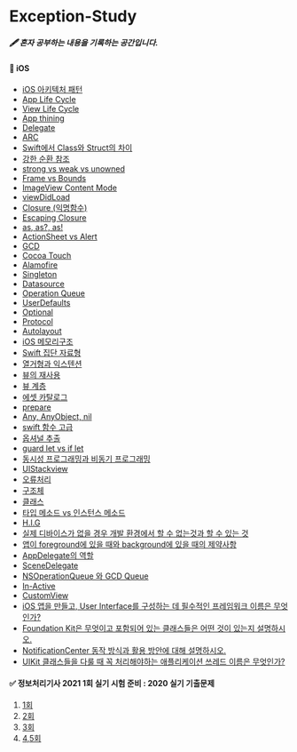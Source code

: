 # Exception-Study

##### 🖋️ 혼자 공부하는 내용을 기록하는 공간입니다. 

#### **🚀**  iOS 

[iOS 아키텍처 패턴]: https://github.com/b1ctory/Exception-Study/blob/master/iOS/iOS%20%EC%95%84%ED%82%A4%ED%85%8D%EC%B2%98%20%ED%8C%A8%ED%84%B4.md
[App Life Cycle]: https://github.com/b1ctory/Exception-Study/blob/master/iOS/App%20Life%20Cycle.md
[ View Life Cycle ]: https://github.com/b1ctory/Exception-Study/blob/master/iOS/View%20Life%20Cycle.md
[ Delegate ]: https://github.com/b1ctory/Exception-Study/blob/master/iOS/Delegate.md
[ ARC ]: https://github.com/b1ctory/Exception-Study/blob/master/iOS/ARC.md
[ Swift에서 Class와 Struct의 차이]: https://github.com/b1ctory/Exception-Study/blob/master/iOS/Swift%EC%97%90%EC%84%9C%20Class%EC%99%80%20Struct%EC%9D%98%20%EC%B0%A8%EC%9D%B4.md
[ 강한 순환 참조 ]: https://github.com/b1ctory/Exception-Study/blob/master/iOS/%EA%B0%95%ED%95%9C%20%EC%88%9C%ED%99%98%20%EC%B0%B8%EC%A1%B0.md
[strong vs weak vs unowned]: https://github.com/b1ctory/Exception-Study/blob/master/iOS/weak%20vs%20unowned.md
[ Frame vs Bounds ]: https://github.com/b1ctory/Exception-Study/blob/master/iOS/Frame%20vs%20Bounds.md
[ImageView Content Mode]: https://github.com/b1ctory/Exception-Study/blob/master/iOS/Imageview%20Content%20Mode.md
[viewDidLoad]: https://github.com/b1ctory/Exception-Study/blob/master/iOS/viewDidLoad%20%ED%95%A8%EC%88%98%EB%9E%80%3F.md
[Closure (익명함수)]: https://github.com/b1ctory/Exception-Study/blob/master/iOS/Closure.md
[Escaping Closure]: https://github.com/b1ctory/Exception-Study/blob/master/iOS/Escaping%20Closure%EC%9D%98%20%EA%B0%9C%EB%85%90.md

[ as, as?, as! ]: https://github.com/b1ctory/Exception-Study/blob/master/iOS/%ED%83%80%EC%9E%85%20%EC%BA%90%EC%8A%A4%ED%8C%85%EC%9D%84%20%ED%95%A0%20%EB%95%8C%20%EC%82%AC%EC%9A%A9%ED%95%98%EB%8A%94%20%ED%82%A4%EC%9B%8C%EB%93%9C%EC%9D%B8%20as%2C%20as%3F%2C%20as!%20%EC%9D%98%20%EC%B0%A8%EC%9D%B4%20%20-%20.md
[ActionSheet vs Alert]: https://github.com/b1ctory/Exception-Study/blob/master/iOS/%EC%96%BC%EB%9F%BF%EA%B3%BC%20%EC%95%A1%EC%85%98%EC%8B%9C%ED%8A%B8%EB%8A%94%20%EC%96%B8%EC%A0%9C%20%EC%82%AC%EC%9A%A9%ED%95%A0%EA%B9%8C%3F.md

[App thining]: https://github.com/b1ctory/Exception-Study/blob/master/iOS/App%20thining.md
[GCD]: https://github.com/b1ctory/Exception-Study/blob/master/iOS/GCD.md

[ Cocoa Touch ]: https://github.com/b1ctory/Exception-Study/blob/master/iOS/Cocoa%20Touch.md
[ Alamofire ]: https://github.com/b1ctory/Exception-Study/blob/master/iOS/Alamofire.md
[Singleton]: https://github.com/b1ctory/Exception-Study/blob/master/iOS/Singleton.md
[Datasource]: https://github.com/b1ctory/Exception-Study/blob/master/iOS/Datasource.md
[Operation Queue]: https://github.com/b1ctory/Exception-Study/blob/master/iOS/Operation%20Queue.md
[UserDefaults]: https://github.com/b1ctory/Exception-Study/blob/master/iOS/UserDefaults.md

[Optional]: https://github.com/b1ctory/Exception-Study/blob/master/iOS/Optional.md

[Protocol]: https://github.com/b1ctory/Exception-Study/blob/master/iOS/Protocol.md

[Autolayout]: https://github.com/b1ctory/Exception-Study/blob/master/iOS/Autolayout.md

[iOS 메모리구조]: https://github.com/b1ctory/Exception-Study/blob/master/iOS/iOS%20%EB%A9%94%EB%AA%A8%EB%A6%AC%EA%B5%AC%EC%A1%B0.md
[Swift 집단 자료형]: https://github.com/b1ctory/Exception-Study/blob/master/iOS/Swift%20%EC%A7%91%EB%8B%A8%20%EC%9E%90%EB%A3%8C%ED%98%95.md

[열거형과 익스텐션]: https://github.com/b1ctory/Exception-Study/blob/master/iOS/%EC%97%B4%EA%B1%B0%ED%98%95%EA%B3%BC%20%EC%9D%B5%EC%8A%A4%ED%85%90%EC%85%98.md
[뷰의 재사용]: https://github.com/b1ctory/Exception-Study/blob/master/iOS/%EB%B7%B0%EC%9D%98%20%EC%9E%AC%EC%82%AC%EC%9A%A9.md
[뷰 계층]: https://github.com/b1ctory/Exception-Study/blob/master/iOS/View%20Hirerachy.md
[에셋 카탈로그]: https://github.com/b1ctory/Exception-Study/blob/master/iOS/%EC%97%90%EC%85%8B%20%EC%B9%B4%ED%83%88%EB%A1%9C%EA%B7%B8.md
[prepare]: https://github.com/b1ctory/Exception-Study/blob/master/iOS/prepare.md

[Any, AnyObject, nil]: https://github.com/b1ctory/Exception-Study/blob/master/iOS/Any%2C%20AnyObject%2C%20nil.md
[swift 함수 고급]: https://github.com/b1ctory/Exception-Study/blob/master/iOS/Swift%20%ED%95%A8%EC%88%98%20%EA%B3%A0%EA%B8%89.md
[옵셔널 추출]: https://github.com/b1ctory/Exception-Study/blob/master/iOS/%EC%98%B5%EC%85%94%EB%84%90%20%EC%B6%94%EC%B6%9C.md
[guard let vs if let]: https://github.com/b1ctory/Exception-Study/blob/master/iOS/guard%20let%20vs%20if%20let.md

[동시성 프로그래밍과 비동기 프로그래밍]: https://github.com/b1ctory/Exception-Study/blob/master/iOS/%EB%8F%99%EC%8B%9C%EC%84%B1%20%ED%94%84%EB%A1%9C%EA%B7%B8%EB%9E%98%EB%B0%8D%EA%B3%BC%20%EB%B9%84%EB%8F%99%EA%B8%B0%20%ED%94%84%EB%A1%9C%EA%B7%B8%EB%9E%98%EB%B0%8D.md
[UIStackview]: https://github.com/b1ctory/Exception-Study/blob/master/iOS/UIStakckView.md
[오류처리]: https://github.com/b1ctory/Exception-Study/blob/master/iOS/%EC%98%A4%EB%A5%98%20%EC%B2%98%EB%A6%AC.md
[ 구조체 ]: https://github.com/b1ctory/Exception-Study/blob/master/iOS/%EA%B5%AC%EC%A1%B0%EC%B2%B4.md
[클래스]: https://github.com/b1ctory/Exception-Study/blob/master/iOS/%ED%81%B4%EB%9E%98%EC%8A%A4.md
[타입 메소드 vs 인스턴스 메소드]:  https://github.com/b1ctory/Exception-Study/blob/master/iOS/%ED%83%80%EC%9E%85%20%EB%A9%94%EC%86%8C%EB%93%9C%20vs%20%EC%9D%B8%EC%8A%A4%ED%84%B4%EC%8A%A4%20%EB%A9%94%EC%86%8C%EB%93%9C.md
[H.I.G]: https://github.com/b1ctory/Exception-Study/blob/master/iOS/H.I.G.md

[실제 디바이스가 없을 경우 개발 환경에서 할 수 없는것과 할 수 있는 것]:https://github.com/b1ctory/Exception-Study/blob/master/iOS/%EC%8B%A4%EC%A0%9C%20%EB%94%94%EB%B0%94%EC%9D%B4%EC%8A%A4%EA%B0%80%20%EC%97%86%EC%9D%84%20%EA%B2%BD%EC%9A%B0%20%EA%B0%9C%EB%B0%9C%20%ED%99%98%EA%B2%BD%EC%97%90%EC%84%9C%20%ED%95%A0%20%EC%88%98%20%EC%97%86%EB%8A%94%EA%B2%83%EA%B3%BC%20%ED%95%A0%20%EC%88%98%20%EC%9E%88%EB%8A%94%20%EA%B2%83%20%20.md
[앱이 foreground에 있을 때와 background에 있을 때의 제약사항]: https://github.com/b1ctory/Exception-Study/blob/master/iOS/%EC%95%B1%EC%9D%B4%20foreground%EC%97%90%20%EC%9E%88%EC%9D%84%20%EB%95%8C%EC%99%80%20background%EC%97%90%20%EC%9E%88%EC%9D%84%20%EB%95%8C%EC%9D%98%20%EC%A0%9C%EC%95%BD%EC%82%AC%ED%95%AD.md
[AppDelegate의 역할]: https://github.com/b1ctory/Exception-Study/blob/master/iOS/AppDelegate.swift%20%EC%9D%98%20%EC%97%AD%ED%95%A0.md
[SceneDelegate]: https://github.com/b1ctory/Exception-Study/blob/master/iOS/SceneDelegae%EB%9E%80%3F.md

[NSOperationQueue 와 GCD Queue]:https://github.com/b1ctory/Exception-Study/blob/master/iOS/NSOperationQueue%20%EC%99%80%20GCD%20Queue.md
[In-Active]: https://github.com/b1ctory/Exception-Study/blob/master/iOS/%EC%95%B1%EC%9D%B4%20In-Active%20%EC%83%81%ED%83%9C%EA%B0%80%20%EB%90%98%EB%8A%94%20%EC%8B%9C%EB%82%98%EB%A6%AC%EC%98%A4.md
[CustomView]: https://github.com/b1ctory/Exception-Study/blob/master/iOS/Custom%20View.md
[iOS 앱을 만들고, User Interface를 구성하는 데 필수적인 프레임워크 이름은 무엇인가?]: https://github.com/b1ctory/Exception-Study/blob/master/iOS/iOS%20%EC%95%B1%EC%9D%84%20%EB%A7%8C%EB%93%A4%EA%B3%A0%2C%20User%20Interface%EB%A5%BC%20%EA%B5%AC%EC%84%B1%ED%95%98%EB%8A%94%20%EB%8D%B0%20%ED%95%84%EC%88%98%EC%A0%81%EC%9D%B8%20%ED%94%84%EB%A0%88%EC%9E%84%EC%9B%8C%ED%81%AC%20%EC%9D%B4%EB%A6%84%EC%9D%80%20%EB%AC%B4%EC%97%87%EC%9D%B8%EA%B0%80%3F.md
[Foundation Kit은 무엇이고 포함되어 있는 클래스들은 어떤 것이 있는지 설명하시오.]: https://github.com/b1ctory/Exception-Study/blob/master/iOS/Foundation%20Kit%EC%9D%80%20%EB%AC%B4%EC%97%87%EC%9D%B4%EA%B3%A0%20%ED%8F%AC%ED%95%A8%EB%90%98%EC%96%B4%20%EC%9E%88%EB%8A%94%20%ED%81%B4%EB%9E%98%EC%8A%A4%EB%93%A4%EC%9D%80%20%EC%96%B4%EB%96%A4%20%EA%B2%83%EC%9D%B4%20%EC%9E%88%EB%8A%94%EC%A7%80%20%EC%84%A4%EB%AA%85%ED%95%98%EC%8B%9C%EC%98%A4..md

[NotificationCenter 동작 방식과 활용 방안에 대해 설명하시오.]: https://github.com/b1ctory/Exception-Study/blob/master/iOS/NotificationCenter%20%EB%8F%99%EC%9E%91%20%EB%B0%A9%EC%8B%9D%EA%B3%BC%20%ED%99%9C%EC%9A%A9%20%EB%B0%A9%EC%95%88%EC%97%90%20%EB%8C%80%ED%95%B4%20%EC%84%A4%EB%AA%85%ED%95%98%EC%8B%9C%EC%98%A4..md
[UIKit 클래스들을 다룰 때 꼭 처리해야하는 애플리케이션 쓰레드 이름은 무엇인가?]: https://github.com/b1ctory/Exception-Study/blob/master/iOS/UIKit%20%ED%81%B4%EB%9E%98%EC%8A%A4%EB%93%A4%EC%9D%84%20%EB%8B%A4%EB%A3%B0%20%EB%95%8C%20%EA%BC%AD%20%EC%B2%98%EB%A6%AC%ED%95%B4%EC%95%BC%ED%95%98%EB%8A%94%20%EC%95%A0%ED%94%8C%EB%A6%AC%EC%BC%80%EC%9D%B4%EC%85%98%20%EC%93%B0%EB%A0%88%EB%93%9C%20%EC%9D%B4%EB%A6%84%EC%9D%80%20%EB%AC%B4%EC%97%87%EC%9D%B8%EA%B0%80%3F.md







- [iOS 아키텍처 패턴]
- [App Life Cycle]
- [View Life Cycle]
- [App thining]
- [Delegate]
- [ARC]
- [Swift에서 Class와 Struct의 차이]
- [강한 순환 참조]
- [strong vs weak vs unowned]
- [Frame vs Bounds]
- [ImageView Content Mode]
- [viewDidLoad]
- [Closure (익명함수)]
- [Escaping Closure]
- [as, as?, as!]
- [ActionSheet vs Alert]
- [GCD]
- [Cocoa Touch]
- [Alamofire]
- [Singleton]
- [Datasource]
- [Operation Queue]
- [UserDefaults]
- [Optional]
- [Protocol]
- [Autolayout]
- [iOS 메모리구조]
- [Swift 집단 자료형]
- [열거형과 익스텐션]
- [뷰의 재사용]
- [뷰 계층]
- [에셋 카탈로그]
- [prepare]
- [Any, AnyObject, nil]
- [swift 함수 고급]
- [옵셔널 추출]
- [guard let vs if let]
- [동시성 프로그래밍과 비동기 프로그래밍]
- [UIStackview]
- [오류처리]
- [구조체]
- [클래스]
- [타입 메소드 vs 인스턴스 메소드]
- [H.I.G]
- [실제 디바이스가 없을 경우 개발 환경에서 할 수 없는것과 할 수 있는 것]
- [앱이 foreground에 있을 때와 background에 있을 때의 제약사항]
- [AppDelegate의 역할]
- [SceneDelegate]
- [NSOperationQueue 와 GCD Queue]
- [In-Active]
- [CustomView]
- [iOS 앱을 만들고, User Interface를 구성하는 데 필수적인 프레임워크 이름은 무엇인가?]
- [Foundation Kit은 무엇이고 포함되어 있는 클래스들은 어떤 것이 있는지 설명하시오.]
- [NotificationCenter 동작 방식과 활용 방안에 대해 설명하시오.]
- [UIKit 클래스들을 다룰 때 꼭 처리해야하는 애플리케이션 쓰레드 이름은 무엇인가?]



#### ✅  정보처리기사 2021 1회 실기 시험 준비 : 2020 실기 기출문제
[1회]: https://github.com/b1ctory/Exception-Study/blob/master/%EC%A0%95%EB%B3%B4%EC%B2%98%EB%A6%AC%EA%B8%B0%EC%82%AC%202020%20%EA%B8%B0%EC%B6%9C%EB%AC%B8%EC%A0%9C/2020-1%ED%9A%8C.md
[2회]: https://github.com/b1ctory/Exception-Study/blob/master/%EC%A0%95%EB%B3%B4%EC%B2%98%EB%A6%AC%EA%B8%B0%EC%82%AC%202020%20%EA%B8%B0%EC%B6%9C%EB%AC%B8%EC%A0%9C/2020-2%ED%9A%8C.md
[3회]: https://github.com/b1ctory/Exception-Study/blob/master/%EC%A0%95%EB%B3%B4%EC%B2%98%EB%A6%AC%EA%B8%B0%EC%82%AC%202020%20%EA%B8%B0%EC%B6%9C%EB%AC%B8%EC%A0%9C/2020-3%ED%9A%8C.md
[4,5회]: https://github.com/b1ctory/Exception-Study/blob/master/%EC%A0%95%EB%B3%B4%EC%B2%98%EB%A6%AC%EA%B8%B0%EC%82%AC%202020%20%EA%B8%B0%EC%B6%9C%EB%AC%B8%EC%A0%9C/2020-4%2C5%ED%9A%8C.md



1. [1회]
2. [2회]
3. [3회]
4. [4,5회]



 
